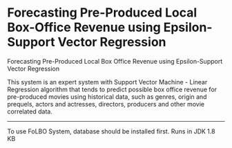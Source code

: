 # Forecasting Pre-Produced Local Box-Office Revenue using Epsilon-Support Vector Regression

Forecasting Pre-Produced Local Box Office Revenue using Epsilon-Support Vector Regression

This system is an expert system with Support Vector Machine - Linear Regression algorithm that tends to predict possible box office revenue for pre-produced movies using historical data, such as genres, origin and prequels, actors and actresses, directors, producers and other movie correlated data.

__________________________________________________________________________________________
To use FoLBO System, database should be installed first.
Runs in JDK 1.8
KB
